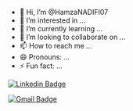 - 👋 Hi, I’m @HamzaNADIFI07
- 👀 I’m interested in ...
- 🌱 I’m currently learning ...
- 💞️ I’m looking to collaborate on ...
- 📫 How to reach me ...
- 😄 Pronouns: ...
- ⚡ Fun fact: ...

<!---
HamzaNADIFI07/HamzaNADIFI07 is a ✨ special ✨ repository because its `README.md` (this file) appears on your GitHub profile.
You can click the Preview link to take a look at your changes.
--->


[![Linkedin Badge](https://img.shields.io/badge/-Hamza_NADIFI-blue?style=flat&logo=Linkedin&logoColor=white&link=https://www.linkedin.com/in/hamza-nadifi-18840a1a9/)](https://www.linkedin.com/in/hamza-nadifi-18840a1a9/)

[![Gmail Badge](https://img.shields.io/badge/-nadifihamza07-c14438?style=flat&logo=Gmail&logoColor=white&link=mailto:nadifihamza07@gmail.com)](mailto:nadifihamza07@gmail.com)


